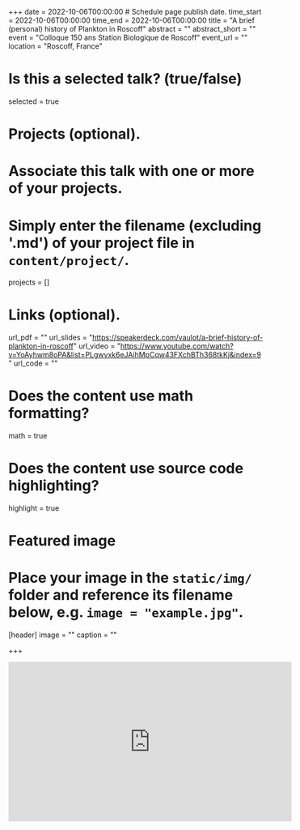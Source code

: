 +++
date = 2022-10-06T00:00:00  # Schedule page publish date.
time_start = 2022-10-06T00:00:00
time_end = 2022-10-06T00:00:00
title = "A brief (personal) history of Plankton in Roscoff"
abstract = ""
abstract_short = ""
event = "Colloque 150 ans Station Biologique de Roscoff"
event_url = ""
location = "Roscoff, France"

# Is this a selected talk? (true/false)
selected = true

# Projects (optional).
#   Associate this talk with one or more of your projects.
#   Simply enter the filename (excluding '.md') of your project file in `content/project/`.
projects = []

# Links (optional).
url_pdf = ""
url_slides = "https://speakerdeck.com/vaulot/a-brief-history-of-plankton-in-roscoff"
url_video = "https://www.youtube.com/watch?v=YoAyhwm8oPA&list=PLgwvxk6eJAihMpCqw43FXchBTh368tkKj&index=9"
url_code = ""

# Does the content use math formatting?
math = true

# Does the content use source code highlighting?
highlight = true

# Featured image
# Place your image in the `static/img/` folder and reference its filename below, e.g. `image = "example.jpg"`.
[header]
image = ""
caption = ""

+++

<script async class="speakerdeck-embed" data-id="f39f689bec4c4e6997c5b3e9a94003ab" data-ratio="1.77631578947368" src="//speakerdeck.com/assets/embed.js"></script>

<iframe width="560" height="315" src="https://www.youtube.com/embed/YoAyhwm8oPA" title="YouTube video player" frameborder="0" allow="accelerometer; autoplay; clipboard-write; encrypted-media; gyroscope; picture-in-picture" allowfullscreen></iframe>